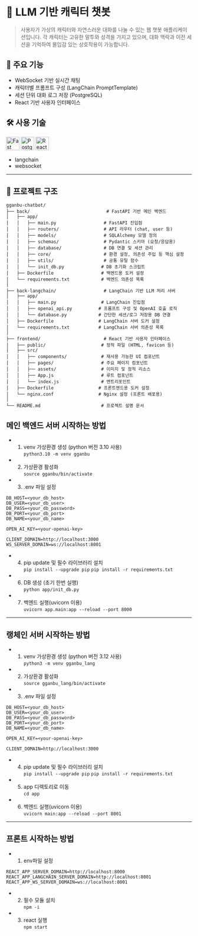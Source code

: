 # 🧠 LLM 기반 캐릭터 챗봇

> 사용자가 가상의 캐릭터와 자연스러운 대화를 나눌 수 있는 웹 챗봇 애플리케이션입니다. 각 캐릭터는 고유한 말투와 성격을 가지고 있으며, 대화 맥락과 이전 세션을 기억하여 몰입감 있는 상호작용이 가능합니다.

## 📌 주요 기능
- WebSocket 기반 실시간 채팅
- 캐릭터별 프롬프트 구성 (LangChain PromptTemplate)
- 세션 단위 대화 로그 저장 (PostgreSQL)
- React 기반 사용자 인터페이스

## 🛠 사용 기술
<a href="https://fastapi.tiangolo.com/" target="_blank" rel="noreferrer"><img src="https://raw.githubusercontent.com/danielcranney/readme-generator/main/public/icons/skills/fastapi-colored.svg" width="36" height="36" alt="Fast API" /></a>
<a href="https://www.postgresql.org/" target="_blank" rel="noreferrer"><img src="https://raw.githubusercontent.com/danielcranney/readme-generator/main/public/icons/skills/postgresql-colored.svg" width="36" height="36" alt="PostgreSQL" /></a>
<a href="https://reactjs.org/" target="_blank" rel="noreferrer"><img src="https://raw.githubusercontent.com/danielcranney/readme-generator/main/public/icons/skills/react-colored.svg" width="36" height="36" alt="React" /></a>
- langchain
- websocket
---

## 📁 프로젝트 구조
```
gganbu-chatbot/
├── back/                             # FastAPI 기반 메인 백엔드
│   ├── app/
│   │   ├── main.py                  # FastAPI 진입점
│   │   ├── routers/                 # API 라우터 (chat, user 등)
│   │   ├── models/                  # SQLAlchemy 모델 정의
│   │   ├── schemas/                 # Pydantic 스키마 (요청/응답용)
│   │   ├── database/                # DB 연결 및 세션 관리
│   │   ├── core/                    # 환경 설정, 의존성 주입 등 핵심 설정
│   │   ├── utils/                   # 공통 유틸 함수
│   │   └── init_db.py              # DB 초기화 스크립트
│   ├── Dockerfile                  # 백엔드용 도커 설정
│   └── requirements.txt            # 백엔드 의존성 목록
│
├── back-langchain/                  # LangChain 기반 LLM 처리 서버
│   ├── app/
│   │   ├── main.py                 # LangChain 진입점
│   │   ├── openai_api.py          # 프롬프트 구성 및 OpenAI 호출 로직
│   │   └── database.py            # 간단한 세션/로그 저장용 DB 연결
│   ├── Dockerfile                 # LangChain 서버 도커 설정
│   └── requirements.txt           # LangChain 서버 의존성 목록
│
├── frontend/                        # React 기반 사용자 인터페이스
│   ├── public/                     # 정적 파일 (HTML, favicon 등)
│   ├── src/
│   │   ├── components/             # 재사용 가능한 UI 컴포넌트
│   │   ├── pages/                  # 주요 페이지 컴포넌트
│   │   ├── assets/                 # 이미지 및 정적 리소스
│   │   ├── App.js                  # 루트 컴포넌트
│   │   └── index.js                # 엔트리포인트
│   ├── Dockerfile                 # 프론트엔드용 도커 설정
│   └── nginx.conf                 # Nginx 설정 (프론트 배포용)
│
└── README.md                       # 프로젝트 설명 문서
```

## 메인 백엔드 서버 시작하는 방법

- 1. venv 가상환경 생성 (python 버전 3.10 사용)<br>
`python3.10 -m venv gganbu`

- 2. 가상환경 활성화<br>
`source gganbu/bin/activate`

- 3. .env 파일 설정<br>
```
DB_HOST=<your_db_host>
DB_USER=<your_db_user>
DB_PASS=<your_db_password>
DB_PORT=<your_db_port>
DB_NAME=<your_db_name>

OPEN_AI_KEY=<your-openai-key>

CLIENT_DOMAIN=http://localhost:3000
WS_SERVER_DOMAIN=ws://localhost:8001
```

- 4. pip update 및 필수 라이브러리 설치<br>
`pip install --upgrade pip`
`pip install -r requirements.txt`

- 6. DB 생성 (초기 한번 실행)<br>
`python app/init_db.py`

- 7. 백엔드 실행(uvicorn 이용)<br>
`uvicorn app.main:app --reload --port 8000`

---

## 랭체인 서버 시작하는 방법
- 1. venv 가상환경 생성 (python 버전 3.12 사용)<br>
`python3 -m venv gganbu_lang`

- 2. 가상환경 활성화<br>
`source gganbu_lang/bin/activate`

- 3. .env 파일 설정<br>
```
DB_HOST=<your_db_host>
DB_USER=<your_db_user>
DB_PASS=<your_db_password>
DB_PORT=<your_db_port>
DB_NAME=<your_db_name>

OPEN_AI_KEY=<your-openai-key>

CLIENT_DOMAIN=http://localhost:3000
```

- 4. pip update 및 필수 라이브러리 설치<br>
`pip install --upgrade pip`
`pip install -r requirements.txt`

- 5. app 디렉토리로 이동<br>
`cd app`

- 6. 백엔드 실행(uvicorn 이용)<br>
`uvicorn main:app --reload --port 8001`

---

## 프론트 시작하는 방법

- 1. env파일 설정
```
REACT_APP_SERVER_DOMAIN=http://localhost:8000
REACT_APP_LANGCHAIN_SERVER_DOMAIN=http://localhost:8001
REACT_APP_WS_SERVER_DOMAIN=ws://localhost:8001
```

- 2. 필수 모듈 설치<br>
`npm -i`

- 3. react 실행<br>
`npm start`
